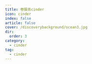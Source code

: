 ```yaml
---
title: 卷服务cinder
icon: cinder 
index: false
article: false
cover: /discoverybackground/ocean3.jpg
dir:
  order: 3
category:
  - cinder
tag:
  - cinder
---
```


<Catalog/>
